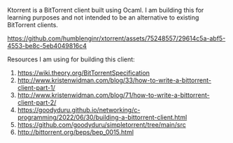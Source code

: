 Ktorrent is a BitTorrent client built using Ocaml. I am building this for learning purposes and not intended to be an alternative to 
existing BitTorrent clients.



https://github.com/humblenginr/xtorrent/assets/75248557/29614c5a-abf5-4553-be8c-5eb4049816c4



Resources I am using for building this client:
1. https://wiki.theory.org/BitTorrentSpecification
2. http://www.kristenwidman.com/blog/33/how-to-write-a-bittorrent-client-part-1/
3. http://www.kristenwidman.com/blog/71/how-to-write-a-bittorrent-client-part-2/
4. https://goodyduru.github.io/networking/c-programming/2022/06/30/building-a-bittorrent-client.html
5. https://github.com/goodyduru/simpletorrent/tree/main/src
6. http://bittorrent.org/beps/bep_0015.html
